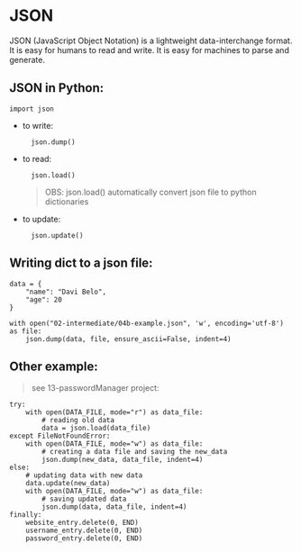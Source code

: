 # JSON

JSON (JavaScript Object Notation) is a lightweight data-interchange format. It is easy for humans to read and write. It is easy for machines to parse and generate.

## JSON in Python:

    import json

- to write:

        json.dump()

- to read:

        json.load()

    > OBS: json.load() automatically convert json file to python dictionaries

- to update:

        json.update()

## Writing dict to a json file:

    data = {
        "name": "Davi Belo",
        "age": 20
    }
    
    with open("02-intermediate/04b-example.json", 'w', encoding='utf-8') as file:
        json.dump(data, file, ensure_ascii=False, indent=4)

## Other example:

> see 13-passwordManager project:

    try:
        with open(DATA_FILE, mode="r") as data_file:
            # reading old data
            data = json.load(data_file)
    except FileNotFoundError:
        with open(DATA_FILE, mode="w") as data_file:
            # creating a data file and saving the new_data
            json.dump(new_data, data_file, indent=4)
    else:
        # updating data with new data
        data.update(new_data)
        with open(DATA_FILE, mode="w") as data_file:
            # saving updated data
            json.dump(data, data_file, indent=4)
    finally:
        website_entry.delete(0, END)
        username_entry.delete(0, END)
        password_entry.delete(0, END)






